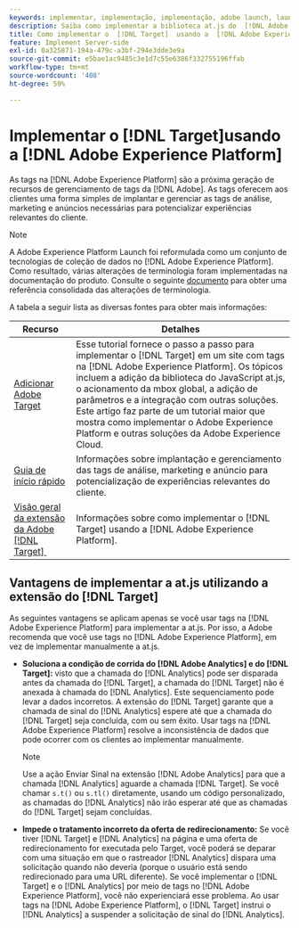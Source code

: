 ```yaml
---
keywords: implementar, implementação, implementação, adobe launch, launch, raça, redirecionamento, platform launch de experiência, platform launch, tags, adobe platform, implement2
description: Saiba como implementar a biblioteca at.js do  [!DNL Adobe Target] usando o  [!DNL Adobe Experience Platform], o método preferido para implementar o Target.
title: Como implementar o  [!DNL Target]  usando a  [!DNL Adobe Experience Platform]?
feature: Implement Server-side
exl-id: 0a325871-194a-479c-a3bf-294e3dde3e9a
source-git-commit: e5bae1ac9485c3e1d7c55e6386f332755196ffab
workflow-type: tm+mt
source-wordcount: '408'
ht-degree: 59%

---
```


# Implementar o [!DNL Target]usando a [!DNL Adobe Experience Platform]

As tags na [!DNL Adobe Experience Platform] são a próxima geração de recursos de gerenciamento de tags da [!DNL Adobe]. As tags oferecem aos clientes uma forma simples de implantar e gerenciar as tags de análise, marketing e anúncios necessárias para potencializar experiências relevantes do cliente.

>[!NOTE]
>
>A Adobe Experience Platform Launch foi reformulada como um conjunto de tecnologias de coleção de dados no [!DNL Adobe Experience Platform]. Como resultado, várias alterações de terminologia foram implementadas na documentação do produto. Consulte o seguinte [documento](https://experienceleague.adobe.com/docs/experience-platform/tags/term-updates.html?lang=pt-BR&) para obter uma referência consolidada das alterações de terminologia.

A tabela a seguir lista as diversas fontes para obter mais informações:

| Recurso | Detalhes |
|--- |--- |
| [Adicionar Adobe Target](https://experienceleague.adobe.com/docs/launch-learn/implementing-in-websites-with-launch/implement-solutions/target.html?lang=pt-BR#implement-solutions) | Esse tutorial fornece o passo a passo para implementar o [!DNL Target] em um site com tags na [!DNL Adobe Experience Platform]. Os tópicos incluem a adição da biblioteca do JavaScript at.js, o acionamento da mbox global, a adição de parâmetros e a integração com outras soluções. Este artigo faz parte de um tutorial maior que mostra como implementar o Adobe Experience Platform e outras soluções da Adobe Experience Cloud. |
| [Guia de início rápido](https://experienceleague.adobe.com/docs/experience-platform/tags/get-started/quick-start.html?lang=pt-BR) | Informações sobre implantação e gerenciamento das tags de análise, marketing e anúncio para potencialização de experiências relevantes do cliente. |
| [Visão geral da extensão da Adobe  [!DNL Target] &#x200B;](https://experienceleague.adobe.com/docs/experience-platform/tags/extensions/adobe/target/overview.html?lang=pt-BR) | Informações sobre como implementar o [!DNL Target] usando a [!DNL Adobe Experience Platform]. |

## Vantagens de implementar a at.js utilizando a extensão do [!DNL Target]

As seguintes vantagens se aplicam apenas se você usar tags na [!DNL Adobe Experience Platform] para implementar a at.js. Por isso, a Adobe recomenda que você use tags no [!DNL Adobe Experience Platform], em vez de implementar manualmente a at.js.

* **Soluciona a condição de corrida do [!DNL Adobe Analytics] e do [!DNL Target]:** visto que a chamada do [!DNL Analytics] pode ser disparada antes da chamada do [!DNL Target], a chamada do [!DNL Target] não é anexada à chamada do [!DNL Analytics]. Este sequenciamento pode levar a dados incorretos. A extensão do [!DNL Target] garante que a chamada de sinal do [!DNL Analytics] espere até que a chamada do [!DNL Target] seja concluída, com ou sem êxito. Usar tags na [!DNL Adobe Experience Platform] resolve a inconsistência de dados que pode ocorrer com os clientes ao implementar manualmente.

  >[!NOTE]
  >
  >Use a ação Enviar Sinal na extensão [!DNL Adobe Analytics] para que a chamada [!DNL Analytics] aguarde a chamada [!DNL Target]. Se você chamar `s.t()` ou `s.tl()` diretamente, usando um código personalizado, as chamadas do [!DNL Analytics] não irão esperar até que as chamadas do [!DNL Target] sejam concluídas.

* **Impede o tratamento incorreto da oferta de redirecionamento:** Se você tiver [!DNL Target] e [!DNL Analytics] na página e uma oferta de redirecionamento for executada pelo Target, você poderá se deparar com uma situação em que o rastreador [!DNL Analytics] dispara uma solicitação quando não deveria (porque o usuário está sendo redirecionado para uma URL diferente). Se você implementar o [!DNL Target] e o [!DNL Analytics] por meio de tags no [!DNL Adobe Experience Platform], você não experienciará esse problema. Ao usar tags na [!DNL Adobe Experience Platform], o [!DNL Target] instrui o [!DNL Analytics] a suspender a solicitação de sinal do [!DNL Analytics].
